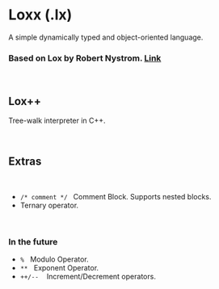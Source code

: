 # Loxx (.lx)

A simple dynamically typed and object-oriented language.

### Based on Lox by Robert Nystrom. [Link](https://github.com/munificent/craftinginterpreters)
<br />

## Lox++
 Tree-walk interpreter in C++.

 <br />

 ## Extras
<br />

 - <code>/* comment */</code><span style="opacity:0">...</span>Comment Block. Supports nested blocks.
 - Ternary operator.

<br />

### In the future
- <code>%</code><span style="opacity:0">...</span>Modulo Operator.
- <code>**</code><span style="opacity:0">...</span>Exponent Operator.
- <code>++/--</code><span style="opacity:0">...</span> Increment/Decrement operators.